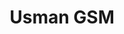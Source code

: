 ---
title: "Usman GSM"
url: /castellon-de-la-plana-castello-de-la-plana/usman-gsm/
shop: teléfono móvil
---